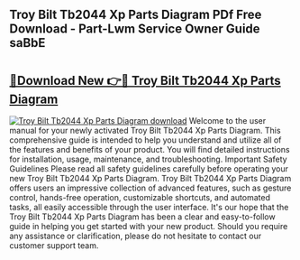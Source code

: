 ## Troy Bilt Tb2044 Xp Parts Diagram PDf Free Download - Part-Lwm Service Owner Guide saBbE

# <h2><a href="http://dfnrcg.blite.top/?on=Troy+Bilt+Tb2044+Xp+Parts+Diagram">🔗Download New 👉🔴 Troy Bilt Tb2044 Xp Parts Diagram</a></h2>

[![Troy Bilt Tb2044 Xp Parts Diagram download](https://i.imgur.com/lujVjoI.png)](http://dfnrcg.blite.top/?on=Troy+Bilt+Tb2044+Xp+Parts+Diagram)
Welcome to the user manual for your newly activated Troy Bilt Tb2044 Xp Parts Diagram. This comprehensive guide is intended to help you understand and utilize all of the features and benefits of your product. You will find detailed instructions for installation, usage, maintenance, and troubleshooting. Important Safety Guidelines Please read all safety guidelines carefully before operating your new Troy Bilt Tb2044 Xp Parts Diagram. Troy Bilt Tb2044 Xp Parts Diagram offers users an impressive collection of advanced features, such as gesture control, hands-free operation, customizable shortcuts, and automated tasks, all easily accessible through the user interface. It's our hope that the Troy Bilt Tb2044 Xp Parts Diagram has been a clear and easy-to-follow guide in helping you get started with your new product. Should you require any assistance or clarification, please do not hesitate to contact our customer support team.
